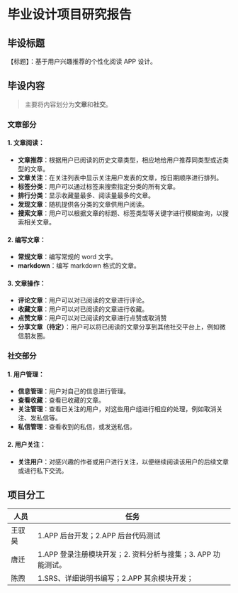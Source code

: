 # 毕业设计项目研究报告

## 毕设标题
【标题】：基于用户兴趣推荐的个性化阅读 APP 设计。

## 毕设内容
> 主要将内容划分为**文章**和**社交**。

### 文章部分
#### 1. 文章阅读：
 - **文章推荐**：根据用户已阅读的历史文章类型，相应地给用户推荐同类型或近类型的文章。
 - **文章关注**：在关注列表中显示关注用户发表的文章，按日期顺序进行排列。
 - **标签分类**：用户可以通过标签来搜索指定分类的所有文章。
 - **排行分类**：显示收藏量最多、阅读量最多的文章。
 - **发现文章**：随机提供各分类的文章供用户阅读。
 - **搜索文章**：用户可以根据文章的标题、标签类型等关键字进行模糊查询，以搜索相关文章。

#### 2. 编写文章：
 - **常规文章**：编写常规的 word 文字。
 - **markdown**：编写 markdown 格式的文章。

#### 3. 文章操作：
 - **评论文章**：用户可以对已阅读的文章进行评论。
 - **收藏文章**：用户可以对已阅读的文章进行收藏。
 - **点赞文章**：用户可以对已阅读的文章进行点赞或取消赞
 - **分享文章（待定）**：用户可以将已阅读的文章分享到其他社交平台上，例如微信朋友圈。

### 社交部分
#### 1. 用户管理：
 - **信息管理**：用户对自己的信息进行管理。
 - **查看收藏**：查看已收藏的文章。
 - **关注管理**：查看已关注的用户，对这些用户组进行相应的处理，例如取消关注、发私信等。
 - **私信管理**：查看收到的私信，或发送私信。

#### 2. 用户关注：
 - **关注用户**：对感兴趣的作者或用户进行关注，以便继续阅读该用户的后续文章或进行私下交流。

## 项目分工

人员 | 任务
---|---
王驭昊 | 1.APP 后台开发；2.APP 后台代码测试
唐迁 | 1.APP 登录注册模块开发；2. 资料分析与搜集；3. APP 功能测试。
陈煦 | 1.SRS、详细说明书编写；2.APP 其余模块开发；